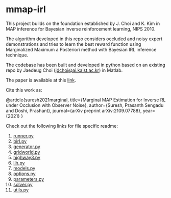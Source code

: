 # mmap-irl

This project builds on the foundation established by J. Choi and K. Kim in MAP inference for Bayesian inverse reinforcement learning, NIPS 2010.

The algorithm developed in this repo considers occluded and noisy expert demonstrations and tries to learn the best reward function using Marginalized Maximum a Posteriori method with Bayesian IRL inference technique.

The codebase has been built and developed in python based on an existing repo by Jaedeug Choi (jdchoi@ai.kaist.ac.kr) in Matlab. 

The paper is available at this [link](https://arxiv.org/pdf/2109.07788). 

Cite this work as:

@article{suresh2021marginal,
  title={Marginal MAP Estimation for Inverse RL under Occlusion with Observer Noise},
  author={Suresh, Prasanth Sengadu and Doshi, Prashant},
  journal={arXiv preprint arXiv:2109.07788},
  year={2021}
}


Check out the following links for file specific readme:

1. [runner.py](https://github.com/prasuchit/mmap-irl/blob/master/Readme/runner-Readme.md)
2. [birl.py](https://github.com/prasuchit/mmap-irl/blob/master/Readme/birl-Readme.md)
3. [generator.py](https://github.com/prasuchit/mmap-irl/blob/master/Readme/generator-Readme.md)
4. [gridworld.py](https://github.com/prasuchit/mmap-irl/blob/master/Readme/gridworld-Readme.md)
5. [highway3.py](https://github.com/prasuchit/mmap-irl/blob/master/Readme/highway3-Readme.md)
6. [llh.py](https://github.com/prasuchit/mmap-irl/blob/master/Readme/llh-Readme.md)
7. [models.py](https://github.com/prasuchit/mmap-irl/blob/master/Readme/models-Readme.md)
8. [options.py](https://github.com/prasuchit/mmap-irl/blob/master/Readme/options-Readme.md)
9. [parameters.py](https://github.com/prasuchit/mmap-irl/blob/master/Readme/parameters-Readme.md)
10. [solver.py](https://github.com/prasuchit/mmap-irl/blob/master/Readme/solver-Readme.md)
11. [utils.py](https://github.com/prasuchit/mmap-irl/blob/master/Readme/utils-Readme.md)
